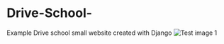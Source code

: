 # Drive-School-
Example  Drive school small website  created with Django 
![Test image 1](https://github.com/AmarH90/Drive-School-/assets/134080944/6c373fa8-5318-46ae-943a-c1406c0ca93e)

